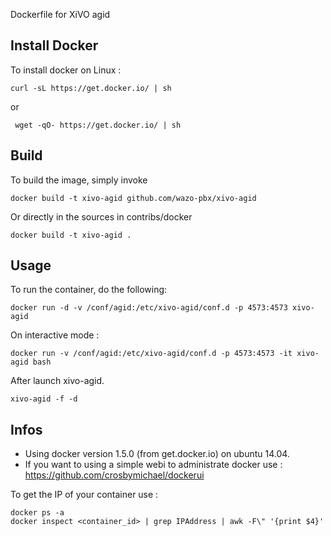 Dockerfile for XiVO agid

## Install Docker

To install docker on Linux :

    curl -sL https://get.docker.io/ | sh
 
 or
 
     wget -qO- https://get.docker.io/ | sh

## Build

To build the image, simply invoke

    docker build -t xivo-agid github.com/wazo-pbx/xivo-agid

Or directly in the sources in contribs/docker

    docker build -t xivo-agid .
  
## Usage

To run the container, do the following:

    docker run -d -v /conf/agid:/etc/xivo-agid/conf.d -p 4573:4573 xivo-agid

On interactive mode :

    docker run -v /conf/agid:/etc/xivo-agid/conf.d -p 4573:4573 -it xivo-agid bash

After launch xivo-agid.

    xivo-agid -f -d

## Infos

- Using docker version 1.5.0 (from get.docker.io) on ubuntu 14.04.
- If you want to using a simple webi to administrate docker use : https://github.com/crosbymichael/dockerui

To get the IP of your container use :

    docker ps -a
    docker inspect <container_id> | grep IPAddress | awk -F\" '{print $4}'
